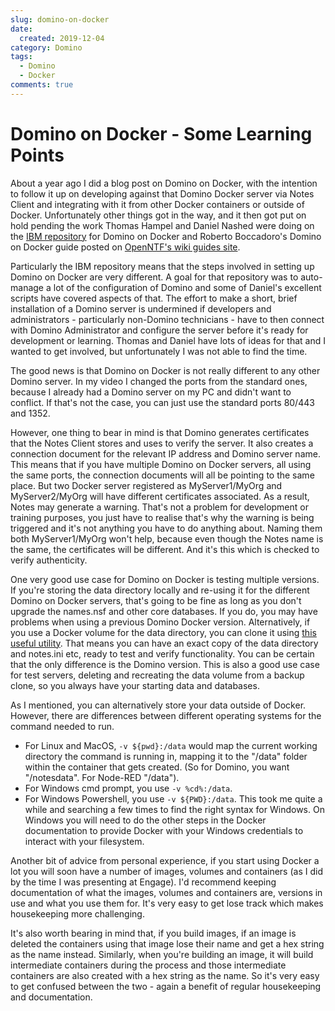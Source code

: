 ```yaml
---
slug: domino-on-docker
date: 
  created: 2019-12-04
category: Domino
tags: 
  - Domino
  - Docker
comments: true
---
```

# Domino on Docker - Some Learning Points

About a year ago I did a blog post on Domino on Docker, with the intention to follow it up on developing against that Domino Docker server via Notes Client and integrating with it from other Docker containers or outside of Docker. Unfortunately other things got in the way, and it then got put on hold pending the work Thomas Hampel and Daniel Nashed were doing on the [IBM repository](https://github.com/IBM/domino-docker) for Domino on Docker and Roberto Boccadoro's Domino on Docker guide posted on [OpenNTF's wiki guides site](https://wiki.openntf.org/display/OPH/Community+Guides).

<!-- more -->

Particularly the IBM repository means that the steps involved in setting up Domino on Docker are very different. A goal for that repository was to auto-manage a lot of the configuration of Domino and some of Daniel's excellent scripts have covered aspects of that. The effort to make a short, brief installation of a Domino server is undermined if developers and administrators - particularly non-Domino technicians - have to then connect with Domino Administrator and configure the server before it's ready for development or learning. Thomas and Daniel have lots of ideas for that and I wanted to get involved, but unfortunately I was not able to find the time.

The good news is that Domino on Docker is not really different to any other Domino server. In my video I changed the ports from the standard ones, because I already had a Domino server on my PC and didn't want to conflict. If that's not the case, you can just use the standard ports 80/443 and 1352.

However, one thing to bear in mind is that Domino generates certificates that the Notes Client stores and uses to verify the server. It also creates a connection document for the relevant IP address and Domino server name. This means that if you have multiple Domino on Docker servers, all using the same ports, the connection documents will all be pointing to the same place. But two Docker server registered as MyServer1/MyOrg and MyServer2/MyOrg will have different certificates associated. As a result, Notes may generate a warning. That's not a problem for development or training purposes, you just have to realise that's why the warning is being triggered and it's not anything you have to do anything about. Naming them both MyServer1/MyOrg won't help, because even though the Notes name is the same, the certificates will be different. And it's this which is checked to verify authenticity.

One very good use case for Domino on Docker is testing multiple versions. If you're storing the data directory locally and re-using it for the different Domino on Docker servers, that's going to be fine as long as you don't upgrade the names.nsf and other core databases. If you do, you may have problems when using a previous Domino Docker version. Alternatively, if you use a Docker volume for the data directory, you can clone it using [this useful utility](https://www.guidodiepen.nl/2016/05/cloning-docker-data-volumes/). That means you can have an exact copy of the data directory and notes.ini etc, ready to test and verify functionality. You can be certain that the only difference is the Domino version. This is also a good use case for test servers, deleting and recreating the data volume from a backup clone, so you always have your starting data and databases.

As I mentioned, you can alternatively store your data outside of Docker. However, there are differences between different operating systems for the command needed to run.

- For Linux and MacOS, `-v ${pwd}:/data` would map the current working directory the command is running in, mapping it to the "/data" folder within the container that gets created. (So for Domino, you want "/notesdata". For Node-RED "/data").
- For Windows cmd prompt, you use `-v %cd%:/data`.
- For Windows Powershell, you use `-v ${PWD}:/data`.
This took me quite a while and searching a few times to find the right syntax for Windows. On Windows you will need to do the other steps in the Docker documentation to provide Docker with your Windows credentials to interact with your filesystem.

Another bit of advice from personal experience, if you start using Docker a lot you will soon have a number of images, volumes and containers (as I did by the time I was presenting at Engage). I'd recommend keeping documentation of what the images, volumes and containers are, versions in use and what you use them for. It's very easy to get lose track which makes housekeeping more challenging.

It's also worth bearing in mind that, if you build images, if an image is deleted the containers using that image lose their name and get a hex string as the name instead. Similarly, when you're building an image, it will build intermediate containers during the process and those intermediate containers are also created with a hex string as the name. So it's very easy to get confused between the two - again a benefit of regular housekeeping and documentation.